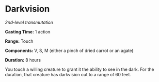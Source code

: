 <title>Darkvision</title>

# Darkvision

_2nd-level transmutation_

**Casting Time:** 1 action

**Range:** Touch

**Components:** V, S, M (either a pinch of dried carrot or an agate)

**Duration:** 8 hours

You touch a willing creature to grant it the
ability to see in the dark. For the duration,
that creature has darkvision out to a range
of 60 feet.

